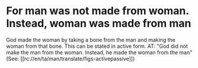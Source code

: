 # For man was not made from woman. Instead, woman was made from man

God made the woman by taking a bone from the man and making the woman from that bone. This can be stated in active form. AT: "God did not make the man from the woman. Instead, he made the woman from the man" (See: [[rc://en/ta/man/translate/figs-activepassive]])

